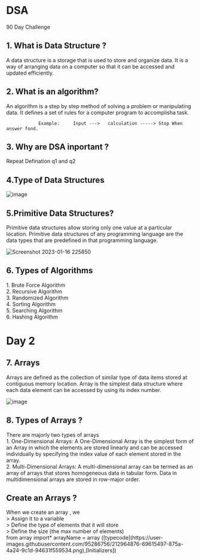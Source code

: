 # DSA
90 Day Challenge

<h2> 1. What is Data Structure ? </h2>
  <p> A data structure is a storage that is used to store and organize data. It is a way of arranging data on a computer so that it can be accessed and updated efficiently. </p>


<h2> 2. What is an algorithm? </h2>
<p> An algorithm is a step by step method of solving a problem or manipulating data. It defines a set of rules for a computer program to accomplisha task. </p>

                Example:     Input --->   calculation -----> Stop When answer fond.

<h2> 3. Why are DSA inportant ? </h2>

<p> Repeat Defination q1 and q2 </p>


<h2> 4.Type of Data Structures </h2>

![image](https://user-images.githubusercontent.com/95286756/212731151-cd18a90b-bb27-48a9-84d8-d961e8465ecb.png)

<h2> 5.Primitive Data Structures? </h2>
<p> Primitive data structures allow storing only one value at a particular location. Primitive data structures of any programming language are the data types that are predefined in that programming language. </p>

![Screenshot 2023-01-16 225850](https://user-images.githubusercontent.com/95286756/212737110-c4967809-821c-4e0f-b8be-4891548eda52.jpg)

<h2> 6. Types of Algorithms </h2>
<p> 
1. Brute Force Algorithm <br>
2. Recursive Algorithm  <br>
3. Randomized Algorithm  <br>
4. Sorting Algorithm  <br>
5. Searching Algorithm <br>
6. Hashing Algorithm <br>

</p>

<h1> Day 2 </h1>
<h2> 7. Arrays </h2>
<p> Arrays are defined as the collection of similar type of data items stored at contiguous memory location. 
  Array is the simplest data structure where each data element can be accessed by using its index number. </p>
  
  ![image](https://user-images.githubusercontent.com/95286756/212951019-92f0d688-c952-43e7-9c87-5f87ed98414e.png)
  
  <h2> 8. Types of Arrays ? </h2>
  <p>  There are majorly two types of arrays  <br>
  1. One-Dimensional Arrays:  A One-Dimensional Array is the simplest form of an Array in which the elements are stored linearly and can be accessed individually by specifying the index value of each element stored in the array.<br>
  2. Multi-Dimensional Arrays: A multi-dimensional array can be termed as an array of arrays that stores homogeneous data in tabular form. Data in multidimensional arrays are stored in row-major order. 
  <p>

<h2>  Create an Arrays ? </h2>
<p> When we create an array , we <br>
> Assign it to a variable  <br>
> Define the type of elements that it will store <br>
> Define the size (the max number of elements) </br>
from array import*
arrayName = array ([typecode](https://user-images.githubusercontent.com/95286756/212964876-69615497-875a-4a24-9c1d-94631f559534.png),[Initializers])

</p>
